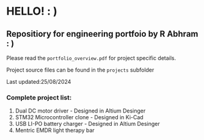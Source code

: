# HELLO! : )
## Repositiory for engineering portfoio by R Abhram : )
Please read the `portfolio_overview.pdf` for project specific details.

Project source files can be found in the `projects` subfolder

Last updated:25/08/2024

### Complete project list:
1. Dual DC motor driver - Designed in Altium Desinger 
2. STM32 Microcontroller clone - Designed in Ki-Cad
3. USB LI-PO battery charger - Designed in Altium Desinger
4. Mentric EMDR light therapy bar
